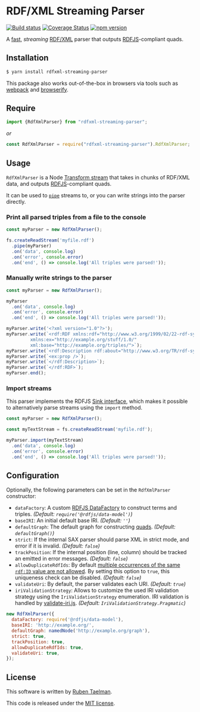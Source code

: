 # RDF/XML Streaming Parser

[![Build status](https://github.com/rdfjs/rdfxml-streaming-parser.js/workflows/CI/badge.svg)](https://github.com/rdfjs/rdfxml-streaming-parser.js/actions?query=workflow%3ACI)
[![Coverage Status](https://coveralls.io/repos/github/rdfjs/rdfxml-streaming-parser.js/badge.svg?branch=master)](https://coveralls.io/github/rdfjs/rdfxml-streaming-parser.js?branch=master)
[![npm version](https://badge.fury.io/js/rdfxml-streaming-parser.svg)](https://www.npmjs.com/package/rdfxml-streaming-parser)

A [fast](https://gist.github.com/rubensworks/a351f394ca6b70d6ad4ec1adc691a453), _streaming_ [RDF/XML](https://www.w3.org/TR/rdf-syntax-grammar/) parser
that outputs [RDFJS](http://rdf.js.org/)-compliant quads.

## Installation

```bash
$ yarn install rdfxml-streaming-parser
```

This package also works out-of-the-box in browsers via tools such as [webpack](https://webpack.js.org/) and [browserify](http://browserify.org/).

## Require

```javascript
import {RdfXmlParser} from "rdfxml-streaming-parser";
```

_or_

```javascript
const RdfXmlParser = require("rdfxml-streaming-parser").RdfXmlParser;
```

## Usage

`RdfXmlParser` is a Node [Transform stream](https://nodejs.org/api/stream.html#stream_class_stream_transform)
that takes in chunks of RDF/XML data,
and outputs [RDFJS](http://rdf.js.org/)-compliant quads.

It can be used to [`pipe`](https://nodejs.org/api/stream.html#stream_readable_pipe_destination_options) streams to,
or you can write strings into the parser directly.

### Print all parsed triples from a file to the console

```javascript
const myParser = new RdfXmlParser();

fs.createReadStream('myfile.rdf')
  .pipe(myParser)
  .on('data', console.log)
  .on('error', console.error)
  .on('end', () => console.log('All triples were parsed!'));
```

### Manually write strings to the parser

```javascript
const myParser = new RdfXmlParser();

myParser
  .on('data', console.log)
  .on('error', console.error)
  .on('end', () => console.log('All triples were parsed!'));

myParser.write('<?xml version="1.0"?>');
myParser.write(`<rdf:RDF xmlns:rdf="http://www.w3.org/1999/02/22-rdf-syntax-ns#"
         xmlns:ex="http://example.org/stuff/1.0/"
         xml:base="http://example.org/triples/">`);
myParser.write(`<rdf:Description rdf:about="http://www.w3.org/TR/rdf-syntax-grammar">`);
myParser.write(`<ex:prop />`);
myParser.write(`</rdf:Description>`);
myParser.write(`</rdf:RDF>`);
myParser.end();
```

### Import streams

This parser implements the RDFJS [Sink interface](https://rdf.js.org/#sink-interface),
which makes it possible to alternatively parse streams using the `import` method.

```javascript
const myParser = new RdfXmlParser();

const myTextStream = fs.createReadStream('myfile.rdf');

myParser.import(myTextStream)
  .on('data', console.log)
  .on('error', console.error)
  .on('end', () => console.log('All triples were parsed!'));
```

## Configuration

Optionally, the following parameters can be set in the `RdfXmlParser` constructor:

* `dataFactory`: A custom [RDFJS DataFactory](http://rdf.js.org/#datafactory-interface) to construct terms and triples. _(Default: `require('@rdfjs/data-model')`)_
* `baseIRI`: An initial default base IRI. _(Default: `''`)_
* `defaultGraph`: The default graph for constructing [quads](http://rdf.js.org/#dom-datafactory-quad). _(Default: `defaultGraph()`)_
* `strict`: If the internal SAX parser should parse XML in strict mode, and error if it is invalid. _(Default: `false`)_
* `trackPosition`: If the internal position (line, column) should be tracked an emitted in error messages. _(Default: `false`)_
* `allowDuplicateRdfIds`: By default [multiple occurrences of the same `rdf:ID` value are not allowed](https://www.w3.org/TR/rdf-syntax-grammar/#section-Syntax-ID-xml-base). By setting this option to `true`, this uniqueness check can be disabled. _(Default: `false`)_
* `validateUri`: By default, the parser validates each URI. _(Default: `true`)_
* `iriValidationStrategy`: Allows to customize the used IRI validation strategy using the `IriValidationStrategy` enumeration. IRI validation is handled by [validate-iri.js](https://github.com/comunica/validate-iri.js/).  _(Default: `IriValidationStrategy.Pragmatic`)_

```javascript
new RdfXmlParser({
  dataFactory: require('@rdfjs/data-model'),
  baseIRI: 'http://example.org/',
  defaultGraph: namedNode('http://example.org/graph'),
  strict: true,
  trackPosition: true,
  allowDuplicateRdfIds: true,
  validateUri: true,
});
```

## License
This software is written by [Ruben Taelman](http://rubensworks.net/).

This code is released under the [MIT license](http://opensource.org/licenses/MIT).
